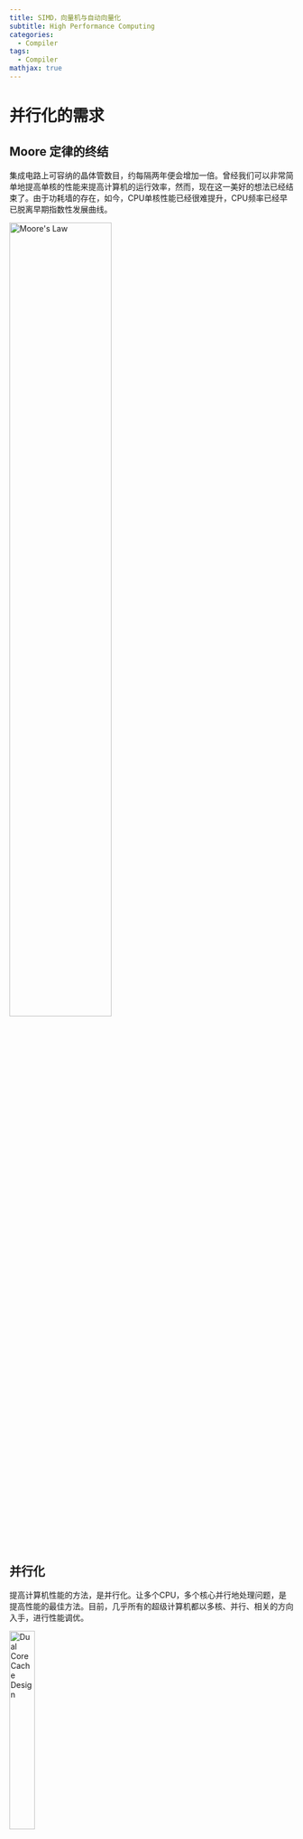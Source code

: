 ```yaml
---
title: SIMD，向量机与自动向量化
subtitle: High Performance Computing
categories:
  - Compiler
tags:
  - Compiler
mathjax: true
---
```


# 并行化的需求

## Moore 定律的终结

集成电路上可容纳的晶体管数目，约每隔两年便会增加一倍。曾经我们可以非常简单地提高单核的性能来提高计算机的运行效率，然而，现在这一美好的想法已经结束了。由于功耗墙的存在，如今，CPU单核性能已经很难提升，CPU频率已经早已脱离早期指数性发展曲线。

<img src="/images/moore.jpeg" alt="Moore's Law" style="width:60%;"/>

## 并行化

提高计算机性能的方法，是并行化。让多个CPU，多个核心并行地处理问题，是提高性能的最佳方法。目前，几乎所有的超级计算机都以多核、并行、相关的方向入手，进行性能调优。

<img src="/images/dual_core.png" alt="Dual Core Cache Design" style="width:30%;"/>


# 并行的手段

## GPGPU - 异构计算

显卡(GPU)包含大量的核心来支持高度并行化的计算，最开始的在显卡上的编程是很困难的，随着时代的发展显卡的计算能力越来越不容小觑。通用计算显卡(GPGPU)也开始包含在编译优化的领域。AI模型在大型服务器集群上完成训练，要想投入实践就必须要把他编译到真正的体系结构上运行。

<img src="/images/torch-mlir.png" alt="Torch-MLIR" style="width:60%;"/>

异构计算最复杂的问题在于，多个层面的IR包含可能的信息丢失，如何把IR紧密结合在一起，并完成相应的编译优化？

例如，你容易知道一个矩阵求两次转置恒等 $\left(A^T\right)^T = A$ ，但如果矩阵转置已经被下降(lowering)到三地址码，甚至是更底层的指令，我们就丢失了矩阵实际上“求了两次转置”这么简单的优化条件。

[MLIR](https://mlir.llvm.org)的出现有助于解决这个问题，但不是这篇文章的重点，可能我会在后续的文章里写相关问题。


## 多核

为了实现并行化，我们可以给一个计算机加入多个核心。多核心的特点在于：

-  他们拥有不同的寄存器

-  有不同的中断处理请求

-  一般由操作系统-对称多处理(SMP)调度

<img src="/images/smp.png" alt="Symmetric multiprocessing" style="width:60%;"/>

不同的寄存器代表每个核心具有不同的状态。例如，他们可能拥有不同的PC指针指向不同的代码区段，这样便可同时执行编写好的多段代码。

## 单核


### 乱序执行 (OoOE)

乱序执行(Out-of-Order Execution)是现代CPU最基本的一个并行手段。

```C++
int test(int &a,
         int &b,
         int &c,
         int &d) {
    a += b;
    c += d;
    return 0;
}
```

这段 C++ 代码被编译为如下所示的汇编。

```asm
lw      a1, 0(a1)
lw      a4, 0(a0)
addw    a1, a1, a4
sw      a1, 0(a0)
lw      a0, 0(a3)
lw      a1, 0(a2)
addw    a0, a0, a1
sw      a0, 0(a2)
```



### SIMD

OoOE在编程上由编译器全局指令调度器(Instruction Scheduler)优化。

单指令流多数据流(Single instruction, multiple data (SIMD))，提供了一种让我 们更好地进行向量计算的方式。

<img src="/images/SIMD2.svg.png" alt="SIMD" style="width:40%;"/>



### SIMD 的好处

通常情况下我们很难将串行代码转化为并行，为了设计并行算法通常需要改变原有的逻辑。

<img src="/images/rgba.png" alt="RGBA" style="width:60%;"/>

如图所示，在图形学中我们经常需要计算图像的颜色信息，而颜色在RGBA几个维度下的计算是可以向量化的。


### SIMD 的缺陷

> RISC-V Designers SIMD Instructions considered harmful. -- David Patterson


一开始，SIMD被认为是实现并行化简单有效的方法。我们将64位寄存器和ALU划分为许多8, 16, 32位的块，然后并行地计算它们。用每条指令的操作码(opcode)提供数据宽度和操作。

**指令集膨胀**

`IA-32`指令集已经从最开始的80多条指令增长到了现在的1400多条。`SSE`, `AVX`, 各种SIMD扩展和宽寄存器让指令集变得越来越复杂。

**尾循环**

SIMD 指令通常要求把数据完全加载到向量寄存器中，然后一次处理 $n$ 个数据。但不是所有的应用场合，需要处理的数据都能被 $n$ 整除，这就导致需要一个标量循环，完成向量循环的收尾工作，这个循环就被称为 **尾循环**。

### Vector vs SIMD

向量机与SIMD的真正区别在于，向量长度是否在机器码层面确定。

```C++
void *memcpy_vec(void *dst, void *src, size_t n) {
    void *save = dst;
    // 逐字节拷贝内存区域
    for (size_t vl; n > 0; n -= vl, src += vl, dst += vl) {
        vl = vsetvl_e8m8(n); // 需要计算 n 个元素，由 CPU 计算 vl
        vuint8m8_t vec_src = vle8_v_u8m8(src, vl); // 从 src 中加载 vl 个元素
        vse8_v_u8m8(dst, vec_src, vl); // 写入 vl 个元素到 dst
    }
    return save;
}
```

这个代码展示了 RISC-V 实现`memcpy`的矢量版本（“伪汇编”，用C表示）。
这个程序最关键的部分在于`vl`的设定，每次循环都加载`vl`个元素，而`vl`对于 RISC-V 而言是一个每次循环可变的量。

CPU可以自己适配要计算多少个元素，给出尽量多的一次计算的元素，然后再一起操作。

`vl` 对于这段代码而言，是 “长度无关的”。对于传统的 SIMD 指令，我们需要用不同的指令，代表不同的向量长度，例如 `SSE` 通常加载 128 位，而 `AVX2` 通常加载 256 位。

这样做可以带来很多好处。首先，二进制程序便在支持不同矢量长度的 CPU 之间可以直接执行，而不需要重新编译（二进制兼容）。其次，SIMD 指令集通常需要内存对齐，尾循环等等不能很好向量化的部分，而可变向量长度 `vl` 的存在使得可以消除尾循环。

# 自动向量化(Auto-Vectorization)


## 可行性与好处

标量代码可以被自动向量化成含向量计算的代码。

事实上，大量的标量循环都可以被向量化
```C++
void add(int * restrict A, int * restrict B, int n){
    for(int i = 0;i < n;i++){
        A[i] += B[i];
    }
}
```



## 合法性

数据依赖 & Overlap (Alias Analysis)

```C++
for (int i = 0; i < N; i += 1) {
    a[i+1] = b[i] + 1;  // S1
    b[i+1] = a[i] + 1;  // S2
}
```

<img src="/images/overlap.png" alt="Example of pointer overlapping" style="width:60%;"/>

```C++
for(int i = 1;i < n;i++)
    A[i] = A[i - 1];

for(int i = 1;i < n;i++)
    A[i + 1] = B[i]; // overlap?
```

## 收益

必然导致的程序大小增加 / 标量循环和向量循环的选择和跳转

数据对齐的代价，尾循环的代价，都是需要考虑的因素。

```llvm
load i64;
load i64;
load i64;
load i64;
```

```llvm
load <4 x i64>;
```

这个部分的代价计算在LLVM后端作为虚函数，由具体的`Target`给出估计。每个体系结构可能有不同的 SIMD 指令代价，但代价模型在优化层次是通用的



## Transformation

下图展示了 LLVM Developer 2013 中，来自 Apple 的工程师给出的 LLVM 循环向量化工具。

<img src="/images/trans.png" alt="LLVM Developer 2013 by Apple" style="width:60%;"/>


## Loop Vectorizer Enhancements

现代化向量指令集可以更好地完成向量长度选择。

```asm
memcpy:
    mv a3, a0 # Copy destination
loop:
    vsetvli t0, a2, e8, m8, ta, ma   # Vectors of 8b
    vle8.v v0, (a1)                  # Load bytes
    add a1, a1, t0                   # Bump pointer
    sub a2, a2, t0                   # Decrement count
    vse8.v v0, (a3)                  # Store bytes
    add a3, a3, t0                   # Bump pointer
    bnez a2, loop                    # Any more?
    ret                              # Return
```



## Mask & Predication

Predication (判定寄存器) 其实是来源于ARM SVE的一个东西

VP-based Loop Vectorizer 在 LLVM 中还没实现\...


